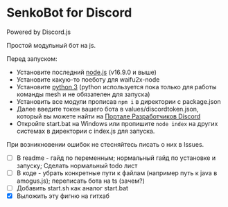 # SenkoBot for Discord
Powered by Discord.js

Простой модульный бот на js.

Перед запуском:
- Установите последний [node.js](https://nodejs.org/) (v16.9.0 и выше) 
- Установите какую-то поеботу для waifu2x-node
- Установите [python 3](https://www.python.org/downloads/) (python используется пока только для работы команды mesh и не обязателен для запуска)
- Установить все модули прописав `npm i` в директории с package.json
- Далее введите токен вашего бота в values/discordtoken.json, который вы можете найти на [Портале Разработчиков Discord](https://discord.com/developers/)
- Откройте start.bat на Windows или пропишите `node index` на других системах в директории с index.js для запуска.

При возникновении ошибок не стесняйтесь писать о них в Issues.

- [ ] В readme - гайд по переменным; нормальный гайд по установке и запуску; Сделать нормальный todo лист
- [ ] В коде - убрать конкретные пути к файлам (например путь к java в amogus.js); переписать бота на ts (зачем?)
- [ ] Добавить start.sh как аналог start.bat
- [X] Выложить эту фигню на гитхаб
